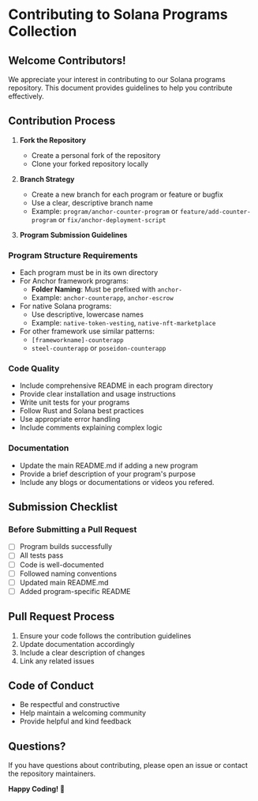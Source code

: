 # Contributing to Solana Programs Collection

## Welcome Contributors!

We appreciate your interest in contributing to our Solana programs repository. This document provides guidelines to help you contribute effectively.

## Contribution Process

1. **Fork the Repository**

   - Create a personal fork of the repository
   - Clone your forked repository locally

2. **Branch Strategy**

   - Create a new branch for each program or feature or bugfix
   - Use a clear, descriptive branch name
   - Example: `program/anchor-counter-program` or `feature/add-counter-program` or `fix/anchor-deployment-script`

3. **Program Submission Guidelines**

### Program Structure Requirements

- Each program must be in its own directory
- For Anchor framework programs:
  - **Folder Naming**: Must be prefixed with `anchor-`
  - Example: `anchor-counterapp`, `anchor-escrow`
- For native Solana programs:
  - Use descriptive, lowercase names
  - Example: `native-token-vesting`, `native-nft-marketplace`
- For other framework use similar patterns:
  - `[frameworkname]-counterapp`
  - `steel-counterapp` or `poseidon-counterapp`

### Code Quality

- Include comprehensive README in each program directory
- Provide clear installation and usage instructions
- Write unit tests for your programs
- Follow Rust and Solana best practices
- Use appropriate error handling
- Include comments explaining complex logic

### Documentation

- Update the main README.md if adding a new program
- Provide a brief description of your program's purpose
- Include any blogs or documentations or videos you refered.

## Submission Checklist

### Before Submitting a Pull Request

- [ ] Program builds successfully
- [ ] All tests pass
- [ ] Code is well-documented
- [ ] Followed naming conventions
- [ ] Updated main README.md
- [ ] Added program-specific README

## Pull Request Process

1. Ensure your code follows the contribution guidelines
2. Update documentation accordingly
3. Include a clear description of changes
4. Link any related issues

## Code of Conduct

- Be respectful and constructive
- Help maintain a welcoming community
- Provide helpful and kind feedback

## Questions?

If you have questions about contributing, please open an issue or contact the repository maintainers.

**Happy Coding! 🚀**
